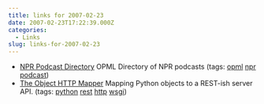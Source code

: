 ```yaml
---
title: links for 2007-02-23
date: 2007-02-23T17:22:39.000Z
categories:
  - Links
slug: links-for-2007-02-23
---
```

<ul class="simple">
  <li>
    <a class="reference external" href="http://www.npr.org/podcasts.opml">NPR Podcast Directory</a> OPML Directory of NPR podcasts (tags: <a class="reference external" href="http://del.icio.us/nathanyergler/opml">opml</a> <a class="reference external" href="http://del.icio.us/nathanyergler/npr">npr</a> <a class="reference external" href="http://del.icio.us/nathanyergler/podcast">podcast</a>)
  </li>
  <li>
    <a class="reference external" href="http://pythonpaste.org/ohm/">The Object HTTP Mapper</a> Mapping Python objects to a REST-ish server API. (tags: <a class="reference external" href="http://del.icio.us/nathanyergler/python">python</a> <a class="reference external" href="http://del.icio.us/nathanyergler/rest">rest</a> <a class="reference external" href="http://del.icio.us/nathanyergler/http">http</a> <a class="reference external" href="http://del.icio.us/nathanyergler/wsgi">wsgi</a>)
  </li>
</ul>


